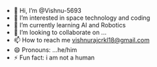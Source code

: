 - 👋 Hi, I’m @Vishnu-5693
- 👀 I’m interested in space technology and coding
- 🌱 I’m currently learning AI and Robotics
- 💞️ I’m looking to collaborate on ...
- 📫 How to reach me vishnurajcrkl18@gmail.com
- 😄 Pronouns: ...he/him
- ⚡ Fun fact: i am not a human

<!---
Vishnu-5693/Vishnu-5693 is a ✨ special ✨ repository because its `README.md` (this file) appears on your GitHub profile.
You can click the Preview link to take a look at your changes.
--->
